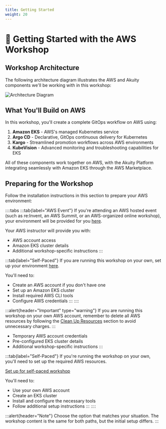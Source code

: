 ```yaml
---
title: Getting Started
weight: 20
---
```


# 🚀 Getting Started with the AWS Workshop

## Workshop Architecture

The following architecture diagram illustrates the AWS and Akuity components we'll be working with in this workshop:

![Architecture Diagram](/static/images/introduction/architecture.png)

## What You'll Build on AWS

In this workshop, you'll create a complete GitOps workflow on AWS using:

1. **Amazon EKS** - AWS's managed Kubernetes service
2. **Argo CD** - Declarative, GitOps continuous delivery for Kubernetes
3. **Kargo** - Streamlined promotion workflows across AWS environments
4. **KubeVision** - Advanced monitoring and troubleshooting capabilities for EKS

All of these components work together on AWS, with the Akuity Platform integrating seamlessly with Amazon EKS through the AWS Marketplace.

## Preparing for the Workshop

Follow the installation instructions in this section to prepare your AWS environment:

::::tabs
:::tab{label="AWS Event"}
If you're attending an AWS hosted event (such as re\:Invent, an AWS Summit, or an AWS-organized online workshop), your environment will be provided for you [here](../0_Prerequisites/aws_event).

Your AWS instructor will provide you with:
- AWS account access
- Amazon EKS cluster details
- Additional workshop-specific instructions
:::

:::tab{label="Self-Paced"}
If you are running this workshop on your own, set up your environment [here](../0_Prerequisites/self_paced).

You'll need to:
- Create an AWS account if you don't have one
- Set up an Amazon EKS cluster
- Install required AWS CLI tools
- Configure AWS credentials
:::
::::

:::alert{header="Important" type="warning"}
If you are running this workshop on your own AWS account, remember to delete all AWS resources by following the [Clean Up Resources](../100_Conclusion/101_Clean_Up.md) section to avoid unnecessary charges.
:::

- Temporary AWS account credentials
- Pre-configured EKS cluster details
- Additional workshop-specific instructions
:::

:::tab{label="Self-Paced"}
If you're running the workshop on your own, you'll need to set up the required AWS resources.

[Set up for self-paced workshop](./self_paced)

You'll need to:
- Use your own AWS account
- Create an EKS cluster
- Install and configure the necessary tools
- Follow additional setup instructions
:::
::::

:::alert{header="Note"}
Choose the option that matches your situation. The workshop content is the same for both paths, but the initial setup differs.
:::
